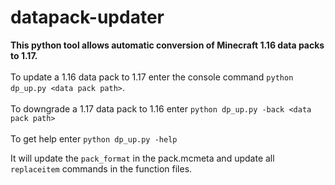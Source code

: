 # datapack-updater
<b>This python tool allows automatic conversion of Minecraft 1.16 data packs to 1.17.</b><br><br>
To update a 1.16 data pack to 1.17 enter the console command ```python dp_up.py <data pack path>```.<br><br>
To downgrade a 1.17 data pack to 1.16 enter ```python dp_up.py -back <data pack path>```<br><br>
To get help enter ```python dp_up.py -help```



It will update the ```pack_format``` in the pack.mcmeta and update all ```replaceitem``` commands in the function files. 
